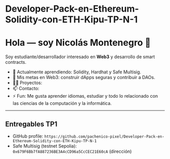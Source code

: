 # Developer-Pack-en-Ethereum-Solidity-con-ETH-Kipu-TP-N-1

# Hola — soy Nicolás Montenegro 👋

Soy estudiante/desarrollador interesado en **Web3** y desarrollo de smart contracts.

- 🔭 Actualmente aprendiendo: Solidity, Hardhat y Safe Multisig.
- 🌱 Mis metas en Web3: construir dApps seguras y contribuir a DAOs.
- 👨‍💻 Proyectos:
- 📫 Contacto:
- ⚡ Fun: Me gusta aprender idiomas, estudiar y todo lo relacionado con las ciencias de la computación y la informática.

---

## Entregables TP1
- GitHub profile: `https://github.com/pachenico-pixel/Developer-Pack-en-Ethereum-Solidity-con-ETH-Kipu-TP-N-1`
- Safe Multisig (testnet Sepolia): `0x679F6Bb7fA887236BE3A4cCD96a5CcCEC21E60cA` (dirección)
